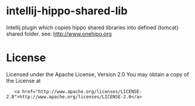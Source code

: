 intellij-hippo-shared-lib
=========================

Intellij plugin which copies hippo shared libraries into defined (tomcat) shared folder.
see: <a href="http://www.onehipo.org">http://www.onehipo.org</a>

License
=========================

   Licensed under the Apache License, Version 2.0
   You may obtain a copy of the License at

       <a href="http://www.apache.org/licenses/LICENSE-2.0">http://www.apache.org/licenses/LICENSE-2.0</a>

